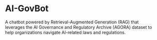 # AI-GovBot
A chatbot powered by Retrieval-Augmented Generation (RAG) that leverages the AI Governance and Regulatory Archive (AGORA) dataset to help organizations navigate AI-related laws and regulations.
